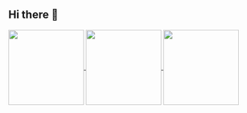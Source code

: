 ## Hi there 👋

<a href="https://github.com/TuanKietTran">
  <img align="center" height=150 src="https://github-readme-stats.vercel.app/api/top-langs/?username=TuanKietTran&layout=compact&theme=transparent&&size_weight=1&count_weight=0&hide=ipynb,tex,css,html" />
</a>
<a href="https://github.com/TuanKietTran">
  <img align="center" height=150 src="https://github-readme-stats.vercel.app/api?username=TuanKietTran&show_icons=true&theme=transparent&hide_title&hide=stars" />
</a>
<a href="https://github.com/TuanKietTran">
  <img align="center" height=150 src="https://i.pinimg.com/736x/8a/7a/6f/8a7a6f5a478454ade0e59dd01611fe14.jpg"  />
</a>
